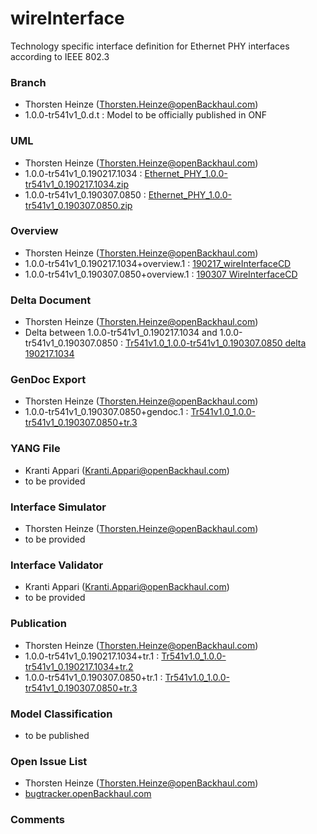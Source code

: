 # wireInterface
Technology specific interface definition for Ethernet PHY interfaces according to IEEE 802.3

### Branch
- Thorsten Heinze (Thorsten.Heinze@openBackhaul.com)
- 1.0.0-tr541v1_0.d.t : Model to be officially published in ONF

### UML
- Thorsten Heinze (Thorsten.Heinze@openBackhaul.com)
- 1.0.0-tr541v1_0.190217.1034 : [Ethernet_PHY_1.0.0-tr541v1_0.190217.1034.zip](./Ethernet_PHY_1.0.0-tr541v1_0.190217.1034.zip)
- 1.0.0-tr541v1_0.190307.0850 : [Ethernet_PHY_1.0.0-tr541v1_0.190307.0850.zip](./Ethernet_PHY_1.0.0-tr541v1_0.190307.0850.zip)

### Overview 
- Thorsten Heinze (Thorsten.Heinze@openBackhaul.com)
- 1.0.0-tr541v1_0.190217.1034+overview.1 : [190217_wireInterfaceCD](./190217_wireInterfaceCD.png)
- 1.0.0-tr541v1_0.190307.0850+overview.1 : [190307 WireInterfaceCD](./190307%20WireInterfaceCD.PNG)

### Delta Document
- Thorsten Heinze (Thorsten.Heinze@openBackhaul.com)
- Delta between 1.0.0-tr541v1_0.190217.1034 and 1.0.0-tr541v1_0.190307.0850 : [Tr541v1.0_1.0.0-tr541v1_0.190307.0850 delta 190217.1034](./Tr541v1.0_1.0.0-tr541v1_0.190307.0850%20delta%20190217.1034.pdf)

### GenDoc Export
- Thorsten Heinze (Thorsten.Heinze@openBackhaul.com)
- 1.0.0-tr541v1_0.190307.0850+gendoc.1 : [Tr541v1.0_1.0.0-tr541v1_0.190307.0850+tr.3](./Tr541v1.0_1.0.0-tr541v1_0.190307.0850+tr.3.docx)

### YANG File
- Kranti Appari (Kranti.Appari@openBackhaul.com)
- to be provided

### Interface Simulator
- Thorsten Heinze (Thorsten.Heinze@openBackhaul.com)
- to be provided

### Interface Validator
- Kranti Appari (Kranti.Appari@openBackhaul.com)
- to be provided

### Publication
- Thorsten Heinze (Thorsten.Heinze@openBackhaul.com)
- 1.0.0-tr541v1_0.190217.1034+tr.1 : [Tr541v1.0_1.0.0-tr541v1_0.190217.1034+tr.2](./Tr541v1.0_1.0.0-tr541v1_0.190217.1034+tr.2.docx)
- 1.0.0-tr541v1_0.190307.0850+tr.1 : [Tr541v1.0_1.0.0-tr541v1_0.190307.0850+tr.3](./Tr541v1.0_1.0.0-tr541v1_0.190307.0850+tr.3.docx)

### Model Classification
- to be published

### Open Issue List
- Thorsten Heinze (Thorsten.Heinze@openBackhaul.com)
- [bugtracker.openBackhaul.com](https://bugtracker.openBackhaul.com)

### Comments

